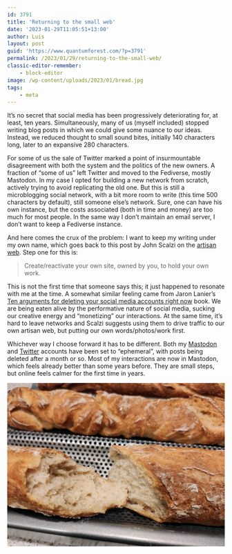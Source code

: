 ```yaml
---
id: 3791
title: 'Returning to the small web'
date: '2023-01-29T11:05:51+13:00'
author: Luis
layout: post
guid: 'https://www.quantumforest.com/?p=3791'
permalink: /2023/01/29/returning-to-the-small-web/
classic-editor-remember:
    - block-editor
image: /wp-content/uploads/2023/01/bread.jpg
tags:
    - meta
---
```


It’s no secret that social media has been progressively deteriorating for, at least, ten years. Simultaneously, many of us (myself included) stopped writing blog posts in which we could give some nuance to our ideas. Instead, we reduced thought to small sound bites, initially 140 characters long, later to an expansive 280 characters.

For some of us the sale of Twitter marked a point of insurmountable disagreement with both the system and the politics of the new owners. A fraction of “some of us” left Twitter and moved to the Fediverse, mostly Mastodon. In my case I opted for building a new network from scratch, actively trying to avoid replicating the old one. But this is still a microblogging social network, with a bit more room to write (this time 500 characters by default), still someone else’s network. Sure, one can have his own instance, but the costs associated (both in time and money) are too much for most people. In the same way I don’t maintain an email server, I don’t want to keep a Fediverse instance.

And here comes the crux of the problem: I want to keep my writing under my own name, which goes back to this post by John Scalzi on the [artisan web](https://whatever.scalzi.com/2022/11/25/how-to-weave-the-artisan-web/). Step one for this is:

> Create/reactivate your own site, owned by you, to hold your own work.

This is not the first time that someone says this; it just happened to resonate with me at the time. A somewhat similar feeling came from Jaron Lanier’s [Ten arguments for deleting your social media accounts right now](http://www.jaronlanier.com/tenarguments.html) book. We are being eaten alive by the performative nature of social media, sucking our creative energy and “monetizing” our interactions. At the same time, it’s hard to leave networks and Scalzi suggests using them to drive traffic to our own artisan web, but putting our own words/photos/work first.

Whichever way I choose forward it has to be different. Both my [Mastodon](https://mastodon.social/@ojala) and [Twitter](https://twitter.com/zentree) accounts have been set to “ephemeral”, with posts being deleted after a month or so. Most of my interactions are now in Mastodon, which feels already better than some years before. They are small steps, but online feels calmer for the first time in years.

![Simple, small delights: bread.](/assets/images/bread.jpg)